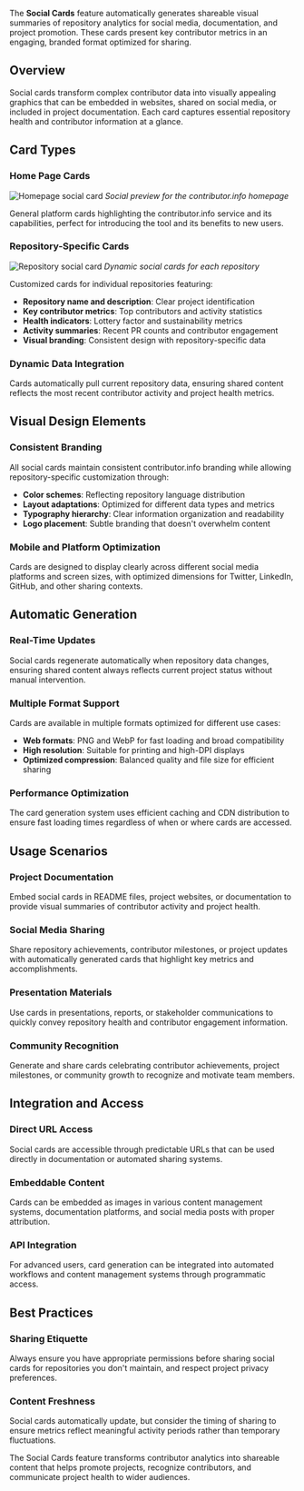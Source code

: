 The **Social Cards** feature automatically generates shareable visual summaries of repository analytics for social media, documentation, and project promotion. These cards present key contributor metrics in an engaging, branded format optimized for sharing.

## Overview

Social cards transform complex contributor data into visually appealing graphics that can be embedded in websites, shared on social media, or included in project documentation. Each card captures essential repository health and contributor information at a glance.

## Card Types

### Home Page Cards
![Homepage social card](/docs/images/features/social-cards/home-card.png)
*Social preview for the contributor.info homepage*

General platform cards highlighting the contributor.info service and its capabilities, perfect for introducing the tool and its benefits to new users.

### Repository-Specific Cards
![Repository social card](/docs/images/features/social-cards/repository-card.png)
*Dynamic social cards for each repository*

Customized cards for individual repositories featuring:

- **Repository name and description**: Clear project identification
- **Key contributor metrics**: Top contributors and activity statistics  
- **Health indicators**: Lottery factor and sustainability metrics
- **Activity summaries**: Recent PR counts and contributor engagement
- **Visual branding**: Consistent design with repository-specific data

### Dynamic Data Integration
Cards automatically pull current repository data, ensuring shared content reflects the most recent contributor activity and project health metrics.

## Visual Design Elements

### Consistent Branding
All social cards maintain consistent contributor.info branding while allowing repository-specific customization through:

- **Color schemes**: Reflecting repository language distribution
- **Layout adaptations**: Optimized for different data types and metrics
- **Typography hierarchy**: Clear information organization and readability
- **Logo placement**: Subtle branding that doesn't overwhelm content

### Mobile and Platform Optimization
Cards are designed to display clearly across different social media platforms and screen sizes, with optimized dimensions for Twitter, LinkedIn, GitHub, and other sharing contexts.

## Automatic Generation

### Real-Time Updates
Social cards regenerate automatically when repository data changes, ensuring shared content always reflects current project status without manual intervention.

### Multiple Format Support
Cards are available in multiple formats optimized for different use cases:

- **Web formats**: PNG and WebP for fast loading and broad compatibility
- **High resolution**: Suitable for printing and high-DPI displays
- **Optimized compression**: Balanced quality and file size for efficient sharing

### Performance Optimization
The card generation system uses efficient caching and CDN distribution to ensure fast loading times regardless of when or where cards are accessed.

## Usage Scenarios

### Project Documentation
Embed social cards in README files, project websites, or documentation to provide visual summaries of contributor activity and project health.

### Social Media Sharing
Share repository achievements, contributor milestones, or project updates with automatically generated cards that highlight key metrics and accomplishments.

### Presentation Materials
Use cards in presentations, reports, or stakeholder communications to quickly convey repository health and contributor engagement information.

### Community Recognition
Generate and share cards celebrating contributor achievements, project milestones, or community growth to recognize and motivate team members.

## Integration and Access

### Direct URL Access
Social cards are accessible through predictable URLs that can be used directly in documentation or automated sharing systems.

### Embeddable Content
Cards can be embedded as images in various content management systems, documentation platforms, and social media posts with proper attribution.

### API Integration
For advanced users, card generation can be integrated into automated workflows and content management systems through programmatic access.

## Best Practices

### Sharing Etiquette
Always ensure you have appropriate permissions before sharing social cards for repositories you don't maintain, and respect project privacy preferences.

### Content Freshness
Social cards automatically update, but consider the timing of sharing to ensure metrics reflect meaningful activity periods rather than temporary fluctuations.

The Social Cards feature transforms contributor analytics into shareable content that helps promote projects, recognize contributors, and communicate project health to wider audiences.
